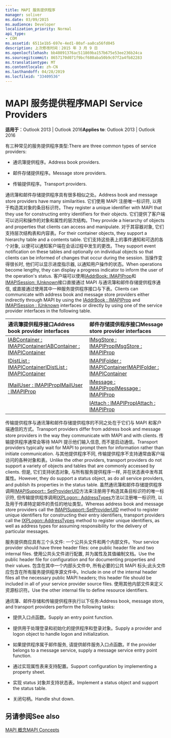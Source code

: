 ```yaml
---
title: MAPI 服务提供程序
manager: soliver
ms.date: 03/09/2015
ms.audience: Developer
localization_priority: Normal
api_type:
- COM
ms.assetid: 6511e1b5-697e-4ed1-80af-aa8ca56fd045
description: 上次修改时间：2015 年 3 月 9 日
ms.openlocfilehash: bb40891376ac511869ba157b675e53ee236b24ca
ms.sourcegitcommit: 8657170d071f9bcf680aba50b9c07f2a4fb82283
ms.translationtype: MT
ms.contentlocale: zh-CN
ms.lasthandoff: 04/28/2019
ms.locfileid: "33409536"
---
```

# <a name="mapi-service-providers"></a><span data-ttu-id="3654c-103">MAPI 服务提供程序</span><span class="sxs-lookup"><span data-stu-id="3654c-103">MAPI Service Providers</span></span>

  
  
<span data-ttu-id="3654c-104">**适用于**：Outlook 2013 | Outlook 2016</span><span class="sxs-lookup"><span data-stu-id="3654c-104">**Applies to**: Outlook 2013 | Outlook 2016</span></span> 
  
<span data-ttu-id="3654c-105">有三种常见的服务提供程序类型:</span><span class="sxs-lookup"><span data-stu-id="3654c-105">There are three common types of service providers:</span></span>
  
- <span data-ttu-id="3654c-106">通讯簿提供程序。</span><span class="sxs-lookup"><span data-stu-id="3654c-106">Address book providers.</span></span>
    
- <span data-ttu-id="3654c-107">邮件存储提供程序。</span><span class="sxs-lookup"><span data-stu-id="3654c-107">Message store providers.</span></span>
    
- <span data-ttu-id="3654c-108">传输提供程序。</span><span class="sxs-lookup"><span data-stu-id="3654c-108">Transport providers.</span></span>
    
<span data-ttu-id="3654c-109">通讯簿和邮件存储提供程序具有很多相似之处。</span><span class="sxs-lookup"><span data-stu-id="3654c-109">Address book and message store providers have many similarities.</span></span> <span data-ttu-id="3654c-110">它们使用 MAPI 注册唯一标识符, 以用于构造其对象的条目标识符。</span><span class="sxs-lookup"><span data-stu-id="3654c-110">They register a unique identifier with MAPI that they use for constructing entry identifiers for their objects.</span></span> <span data-ttu-id="3654c-111">它们提供了客户端可以访问和操作的对象和属性的层次结构。</span><span class="sxs-lookup"><span data-stu-id="3654c-111">They provide a hierarchy of objects and properties that clients can access and manipulate.</span></span> <span data-ttu-id="3654c-112">对于其容器对象, 它们支持层次结构表和内容表。</span><span class="sxs-lookup"><span data-stu-id="3654c-112">For their container objects, they support a hierarchy table and a contents table.</span></span> <span data-ttu-id="3654c-113">它们支持这些表上的事件通知和可选的各个对象, 以便可以通知客户端在会话过程中发生的更改。</span><span class="sxs-lookup"><span data-stu-id="3654c-113">They support event notification on these tables and optionally on individual objects so that clients can be informed of changes that occur during the session.</span></span> <span data-ttu-id="3654c-114">当操作变得很长时, 他们可以显示进度指示器, 以通知用户操作的状态。</span><span class="sxs-lookup"><span data-stu-id="3654c-114">When operations become lengthy, they can display a progress indicator to inform the user of the operation's status.</span></span> <span data-ttu-id="3654c-115">客户端可以使用[IAddrBook: IMAPIProp](iaddrbookimapiprop.md)和[IMAPISession: IUnknown](imapisessioniunknown.md)接口直接通过 MAPI 与通讯簿和邮件存储提供程序通信, 或直接通过使用其中一种服务提供程序接口与下表。</span><span class="sxs-lookup"><span data-stu-id="3654c-115">Clients can communicate with address book and message store providers either indirectly through MAPI by using the [IAddrBook : IMAPIProp](iaddrbookimapiprop.md) and [IMAPISession : IUnknown](imapisessioniunknown.md) interfaces or directly by using one of the service provider interfaces in the following table.</span></span> 
  
|<span data-ttu-id="3654c-116">**通讯簿提供程序接口**</span><span class="sxs-lookup"><span data-stu-id="3654c-116">**Address book provider interfaces**</span></span>|<span data-ttu-id="3654c-117">**邮件存储提供程序接口**</span><span class="sxs-lookup"><span data-stu-id="3654c-117">**Message store provider interfaces**</span></span>|
|:-----|:-----|
|[<span data-ttu-id="3654c-118">IABContainer : IMAPIContainer</span><span class="sxs-lookup"><span data-stu-id="3654c-118">IABContainer : IMAPIContainer</span></span>](iabcontainerimapicontainer.md) <br/> |[<span data-ttu-id="3654c-119">IMsgStore : IMAPIProp</span><span class="sxs-lookup"><span data-stu-id="3654c-119">IMsgStore : IMAPIProp</span></span>](imsgstoreimapiprop.md) <br/> |
|[<span data-ttu-id="3654c-120">IDistList : IMAPIContainer</span><span class="sxs-lookup"><span data-stu-id="3654c-120">IDistList : IMAPIContainer</span></span>](idistlistimapicontainer.md) <br/> |[<span data-ttu-id="3654c-121">IMAPIFolder : IMAPIContainer</span><span class="sxs-lookup"><span data-stu-id="3654c-121">IMAPIFolder : IMAPIContainer</span></span>](imapifolderimapicontainer.md) <br/> |
|[<span data-ttu-id="3654c-122">IMailUser : IMAPIProp</span><span class="sxs-lookup"><span data-stu-id="3654c-122">IMailUser : IMAPIProp</span></span>](imailuserimapiprop.md) <br/> |[<span data-ttu-id="3654c-123">IMessage : IMAPIProp</span><span class="sxs-lookup"><span data-stu-id="3654c-123">IMessage : IMAPIProp</span></span>](imessageimapiprop.md) <br/> |
| <br/> |[<span data-ttu-id="3654c-124">IAttach : IMAPIProp</span><span class="sxs-lookup"><span data-stu-id="3654c-124">IAttach : IMAPIProp</span></span>](iattachimapiprop.md) <br/> |
   
<span data-ttu-id="3654c-125">传输提供程序与通讯簿和邮件存储提供程序的不同之处在于它们与 MAPI 和客户端通信的方式。</span><span class="sxs-lookup"><span data-stu-id="3654c-125">Transport providers differ from address book and message store providers in the way they communicate with MAPI and with clients.</span></span> <span data-ttu-id="3654c-126">传输提供程序通常会等待 MAPI 提示他们输入信息, 而不是启动通信。</span><span class="sxs-lookup"><span data-stu-id="3654c-126">Transport providers typically wait for MAPI to prompt them for information rather than initiate communication.</span></span> <span data-ttu-id="3654c-127">与其他提供程序不同, 传输提供程序不支持通常由客户端访问的各种对象和表。</span><span class="sxs-lookup"><span data-stu-id="3654c-127">Unlike the other providers, transport providers do not support a variety of objects and tables that are commonly accessed by clients.</span></span> <span data-ttu-id="3654c-128">但是, 它们支持状态对象, 与所有服务提供程序一样, 并在状态表中发布其属性。</span><span class="sxs-lookup"><span data-stu-id="3654c-128">However, they do support a status object, as do all service providers, and publish its properties in the status table.</span></span> <span data-ttu-id="3654c-129">虽然通讯簿和邮件存储提供程序调用[IMAPISupport:: SetProviderUID](imapisupport-setprovideruid.md)方法来注册用于构造其条目标识符的唯一标识符, 但传输提供程序调用[IXPLogon:: AddressTypes](ixplogon-addresstypes.md)方法以注册唯一标识符, 以及用于传递特定邮件的责任的地址类型。</span><span class="sxs-lookup"><span data-stu-id="3654c-129">Whereas address book and message store providers call the [IMAPISupport::SetProviderUID](imapisupport-setprovideruid.md) method to register unique identifiers for constructing their entry identifiers, transport providers call the [IXPLogon::AddressTypes](ixplogon-addresstypes.md) method to register unique identifiers, as well as address types for assuming responsibility for the delivery of particular messages.</span></span> 
  
<span data-ttu-id="3654c-130">服务提供商应具有三个头文件: 一个公共头文件和两个内部文件。</span><span class="sxs-lookup"><span data-stu-id="3654c-130">Your service provider should have three header files: one public header file and two internal files.</span></span> <span data-ttu-id="3654c-131">使用公共头文件进行配置, 并为属性及其值编制文档。</span><span class="sxs-lookup"><span data-stu-id="3654c-131">Use the public header file for configuration and for documenting properties and their values.</span></span> <span data-ttu-id="3654c-132">包含在其中一个内部头文件中, 所有必要的公共 MAPI 标头;此头文件应包含在所有服务提供程序源文件中。</span><span class="sxs-lookup"><span data-stu-id="3654c-132">Include in one of the internal header files all the necessary public MAPI headers; this header file should be included in all of your service provider source files.</span></span> <span data-ttu-id="3654c-133">使用其他内部文件来定义资源标识符。</span><span class="sxs-lookup"><span data-stu-id="3654c-133">Use the other internal file to define resource identifiers.</span></span>
  
<span data-ttu-id="3654c-134">通讯簿、邮件存储和传输提供程序执行以下任务:</span><span class="sxs-lookup"><span data-stu-id="3654c-134">Address book, message store, and transport providers perform the following tasks:</span></span>
  
- <span data-ttu-id="3654c-135">提供入口点函数。</span><span class="sxs-lookup"><span data-stu-id="3654c-135">Supply an entry point function.</span></span> 
    
- <span data-ttu-id="3654c-136">提供用于处理登录和初始化的提供程序和登录对象。</span><span class="sxs-lookup"><span data-stu-id="3654c-136">Supply a provider and logon object to handle logon and initialization.</span></span> 
    
- <span data-ttu-id="3654c-137">如果提供程序属于邮件服务, 请提供邮件服务入口点函数。</span><span class="sxs-lookup"><span data-stu-id="3654c-137">If the provider belongs to a message service, supply a message service entry point function.</span></span> 
    
- <span data-ttu-id="3654c-138">通过实现属性表来支持配置。</span><span class="sxs-lookup"><span data-stu-id="3654c-138">Support configuration by implementing a property sheet.</span></span>
    
- <span data-ttu-id="3654c-139">实现 status 对象并支持状态表。</span><span class="sxs-lookup"><span data-stu-id="3654c-139">Implement a status object and support the status table.</span></span> 
    
- <span data-ttu-id="3654c-140">关闭句柄。</span><span class="sxs-lookup"><span data-stu-id="3654c-140">Handle shut down.</span></span>
    
## <a name="see-also"></a><span data-ttu-id="3654c-141">另请参阅</span><span class="sxs-lookup"><span data-stu-id="3654c-141">See also</span></span>



[<span data-ttu-id="3654c-142">MAPI 概念</span><span class="sxs-lookup"><span data-stu-id="3654c-142">MAPI Concepts</span></span>](mapi-concepts.md)

